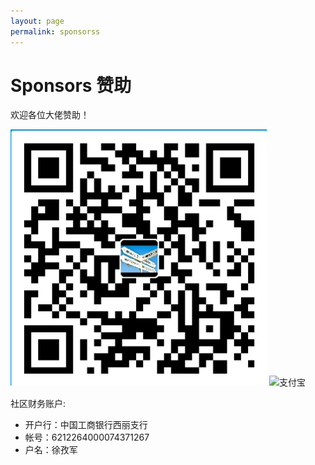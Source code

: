 ```yaml
---
layout: page
permalink: sponsorss
---
```


# Sponsors 赞助

欢迎各位大佬赞助！

<img src="/images/alipayimg.jpg" alt="扫码支持" title="扫一扫" />


<img src="/images/wechat.jpg" alt="支付宝" />



社区财务账户:

 * 开户行：中国工商银行西丽支行
 * 帐号：6212264000074371267
 * 户名：徐孜军

